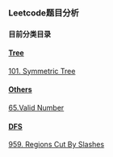 ### Leetcode题目分析
#### 目前分类目录
#### [Tree](https://github.com/kellylu98/Leetcode/tree/main/Tree)
[101. Symmetric Tree](https://github.com/kellylu98/Leetcode/blob/main/Tree/101.%20Symmetric%20Tree/Readme.md)

#### [Others](https://github.com/kellylu98/Leetcode/tree/main/Others)
[65.Valid Number](https://github.com/kellylu98/Leetcode/blob/main/Others/65.%20Valid%20Number/Readme.md)

#### [DFS](https://github.com/kellylu98/Leetcode/tree/main/DFS)
[959. Regions Cut By Slashes]()
